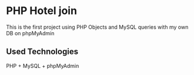 # PHP Hotel join

This is the first project using PHP Objects and MySQL queries with my own DB on phpMyAdmin

## Used Technologies

PHP + MySQL + phpMyAdmin
